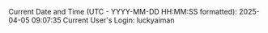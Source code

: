 Current Date and Time (UTC - YYYY-MM-DD HH:MM:SS formatted): 2025-04-05 09:07:35
Current User's Login: luckyaiman

